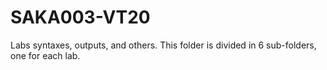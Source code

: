 # SAKA003-VT20
Labs syntaxes, outputs, and others. 
This folder is divided in 6 sub-folders, one for each lab.
